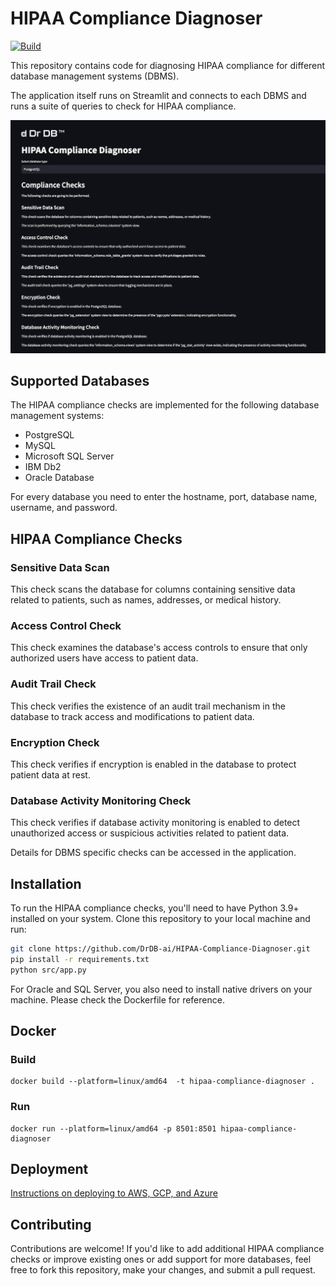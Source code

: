 # HIPAA Compliance Diagnoser

[![Build](https://github.com/Kaleidoscope-Inc/kaleidoscope-webapp/actions/workflows/main.yml/badge.svg)](https://github.com/DrDB-ai/HIPAA-Compliance-Diagnoser/actions/workflows/test-and-build-container.yml)

This repository contains code for diagnosing HIPAA compliance for different database management systems (DBMS).

The application itself runs on Streamlit and connects to each DBMS and runs a suite of queries to check for HIPAA compliance.

![Diagnoser Screenshot](./screenshot.png)

## Supported Databases

The HIPAA compliance checks are implemented for the following database management systems:

- PostgreSQL
- MySQL
- Microsoft SQL Server
- IBM Db2
- Oracle Database

For every database you need to enter the hostname, port, database name, username, and password.

## HIPAA Compliance Checks

### Sensitive Data Scan

This check scans the database for columns containing sensitive data related to patients, such as names, addresses, or medical history.

### Access Control Check

This check examines the database's access controls to ensure that only authorized users have access to patient data.

### Audit Trail Check

This check verifies the existence of an audit trail mechanism in the database to track access and modifications to patient data.

### Encryption Check

This check verifies if encryption is enabled in the database to protect patient data at rest.

### Database Activity Monitoring Check

This check verifies if database activity monitoring is enabled to detect unauthorized access or suspicious activities related to patient data.

Details for DBMS specific checks can be accessed in the application.

## Installation

To run the HIPAA compliance checks, you'll need to have Python 3.9+ installed on your system. Clone this repository to your local machine and run:

```bash
git clone https://github.com/DrDB-ai/HIPAA-Compliance-Diagnoser.git
pip install -r requirements.txt
python src/app.py
```

For Oracle and SQL Server, you also need to install native drivers on your machine. Please check the Dockerfile for reference.

## Docker

### Build

```
docker build --platform=linux/amd64  -t hipaa-compliance-diagnoser .
```

### Run

```
docker run --platform=linux/amd64 -p 8501:8501 hipaa-compliance-diagnoser
```

## Deployment

[Instructions on deploying to AWS, GCP, and Azure](./DEPLOY.md)

## Contributing

Contributions are welcome! If you'd like to add additional HIPAA compliance checks or improve existing ones or add support for more databases, feel free to fork this repository, make your changes, and submit a pull request.